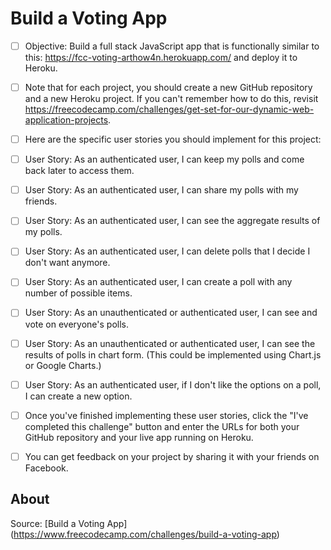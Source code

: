 # Build a Voting App

* [ ] Objective: Build a full stack JavaScript app that is functionally similar to this: https://fcc-voting-arthow4n.herokuapp.com/ and deploy it to Heroku.

* [ ] Note that for each project, you should create a new GitHub repository and a new Heroku project. If you can't remember how to do this, revisit https://freecodecamp.com/challenges/get-set-for-our-dynamic-web-application-projects.

* [ ] Here are the specific user stories you should implement for this project:

* [ ] User Story: As an authenticated user, I can keep my polls and come back later to access them.

* [ ] User Story: As an authenticated user, I can share my polls with my friends.

* [ ] User Story: As an authenticated user, I can see the aggregate results of my polls.

* [ ] User Story: As an authenticated user, I can delete polls that I decide I don't want anymore.

* [ ] User Story: As an authenticated user, I can create a poll with any number of possible items.

* [ ] User Story: As an unauthenticated or authenticated user, I can see and vote on everyone's polls.

* [ ] User Story: As an unauthenticated or authenticated user, I can see the results of polls in chart form. (This could be implemented using Chart.js or Google Charts.)

* [ ] User Story: As an authenticated user, if I don't like the options on a poll, I can create a new option.

* [ ] Once you've finished implementing these user stories, click the "I've completed this challenge" button and enter the URLs for both your GitHub repository and your live app running on Heroku.

* [ ] You can get feedback on your project by sharing it with your friends on Facebook.
 
## About

Source: [Build a Voting App] (https://www.freecodecamp.com/challenges/build-a-voting-app)
